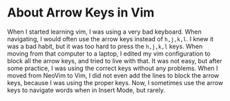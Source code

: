 # About Arrow Keys in Vim

When I started learning vim, I was using a very bad keyboard. When navigating, I would often
use the arrow keys instead of `h,j,k,l`. I knew it was a bad habit, but it was too hard to
press the `h,j,k,l` keys. When moving from that computer to a laptop, I edited my vim configuration
to block all the arrow keys, and tried to live with that. It was not easy, but after some practice,
I was using the correct keys without any problems. When I moved from NeoVim to Vim, I did not even
add the lines to block the arrow keys, because I was using the proper keys. Now, I sometimes use
the arrow keys to navigate words when in Insert Mode, but rarely.
